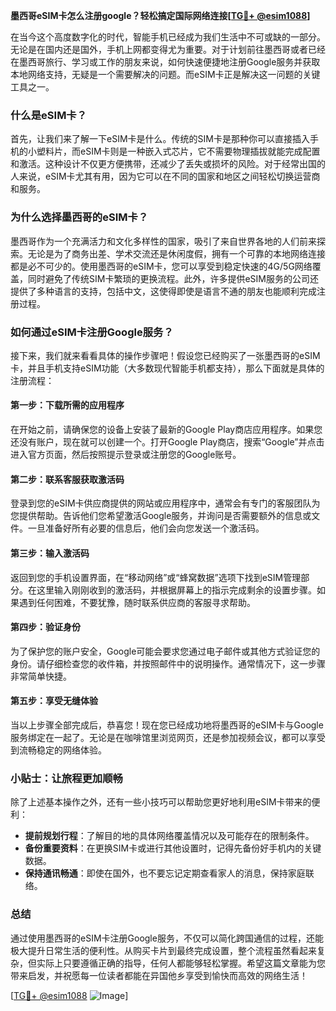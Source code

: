 **墨西哥eSIM卡怎么注册google？轻松搞定国际网络连接[[TG💪+ @esim1088](https://t.me/s/esim1088)]**

在当今这个高度数字化的时代，智能手机已经成为我们生活中不可或缺的一部分。无论是在国内还是国外，手机上网都变得尤为重要。对于计划前往墨西哥或者已经在墨西哥旅行、学习或工作的朋友来说，如何快速便捷地注册Google服务并获取本地网络支持，无疑是一个需要解决的问题。而eSIM卡正是解决这一问题的关键工具之一。

### 什么是eSIM卡？

首先，让我们来了解一下eSIM卡是什么。传统的SIM卡是那种你可以直接插入手机的小塑料片，而eSIM卡则是一种嵌入式芯片，它不需要物理插拔就能完成配置和激活。这种设计不仅更方便携带，还减少了丢失或损坏的风险。对于经常出国的人来说，eSIM卡尤其有用，因为它可以在不同的国家和地区之间轻松切换运营商和服务。

### 为什么选择墨西哥的eSIM卡？

墨西哥作为一个充满活力和文化多样性的国家，吸引了来自世界各地的人们前来探索。无论是为了商务出差、学术交流还是休闲度假，拥有一个可靠的本地网络连接都是必不可少的。使用墨西哥的eSIM卡，您可以享受到稳定快速的4G/5G网络覆盖，同时避免了传统SIM卡繁琐的更换流程。此外，许多提供eSIM服务的公司还提供了多种语言的支持，包括中文，这使得即使是语言不通的朋友也能顺利完成注册过程。

### 如何通过eSIM卡注册Google服务？

接下来，我们就来看看具体的操作步骤吧！假设您已经购买了一张墨西哥的eSIM卡，并且手机支持eSIM功能（大多数现代智能手机都支持），那么下面就是具体的注册流程：

#### 第一步：下载所需的应用程序

在开始之前，请确保您的设备上安装了最新的Google Play商店应用程序。如果您还没有账户，现在就可以创建一个。打开Google Play商店，搜索“Google”并点击进入官方页面，然后按照提示登录或注册您的Google账号。

#### 第二步：联系客服获取激活码

登录到您的eSIM卡供应商提供的网站或应用程序中，通常会有专门的客服团队为您提供帮助。告诉他们您希望激活Google服务，并询问是否需要额外的信息或文件。一旦准备好所有必要的信息后，他们会向您发送一个激活码。

#### 第三步：输入激活码

返回到您的手机设置界面，在“移动网络”或“蜂窝数据”选项下找到eSIM管理部分。在这里输入刚刚收到的激活码，并根据屏幕上的指示完成剩余的设置步骤。如果遇到任何困难，不要犹豫，随时联系供应商的客服寻求帮助。

#### 第四步：验证身份

为了保护您的账户安全，Google可能会要求您通过电子邮件或其他方式验证您的身份。请仔细检查您的收件箱，并按照邮件中的说明操作。通常情况下，这一步骤非常简单快捷。

#### 第五步：享受无缝体验

当以上步骤全部完成后，恭喜您！现在您已经成功地将墨西哥的eSIM卡与Google服务绑定在一起了。无论是在咖啡馆里浏览网页，还是参加视频会议，都可以享受到流畅稳定的网络体验。

### 小贴士：让旅程更加顺畅

除了上述基本操作之外，还有一些小技巧可以帮助您更好地利用eSIM卡带来的便利：

- **提前规划行程**：了解目的地的具体网络覆盖情况以及可能存在的限制条件。
- **备份重要资料**：在更换SIM卡或进行其他设置时，记得先备份好手机内的关键数据。
- **保持通讯畅通**：即使在国外，也不要忘记定期查看家人的消息，保持家庭联络。

### 总结

通过使用墨西哥的eSIM卡注册Google服务，不仅可以简化跨国通信的过程，还能极大提升日常生活的便利性。从购买卡片到最终完成设置，整个流程虽然看起来复杂，但实际上只要遵循正确的指导，任何人都能够轻松掌握。希望这篇文章能为您带来启发，并祝愿每一位读者都能在异国他乡享受到愉快而高效的网络生活！

[[TG💪+ @esim1088](https://t.me/s/esim1088) ![Image](https://i.postimg.cc/4NQfJmqS/Snipaste-2025-05-13-00-14-12.png)]